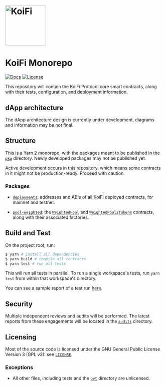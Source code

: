 # <img src="logo.jpg" alt="KoiFi" height="128px">

# KoiFi Monorepo

[![Docs](https://img.shields.io/badge/docs-%F0%9F%93%84-blue)](https://docs.koifi.com/)
[![License](https://img.shields.io/badge/License-GPLv3-green.svg)](https://www.gnu.org/licenses/gpl-3.0)

This repository will contain the KoiFi Protocol core smart contracts, along with their tests, configuration, and deployment information.

<!-- For a high-level introduction to KoiFi, see [Introducing KoiFi: Generalized AMMs]. -->

## dApp architecture

The dApp architecture design is currently under development, diagrams and information may be not final.

## Structure

This is a Yarn 2 monorepo, with the packages meant to be published in the [`pkg`](./pkg) directory. Newly developed packages may not be published yet.

Active development occurs in this repository, which means some contracts in it might not be production-ready. Proceed with caution.

### Packages

- [`deployments`](./pkg/deployments): addresses and ABIs of all KoiFi deployed contracts, for mainnet and testnet.
<!-- - [`vault`](./pkg/vault): the [`Vault`](./pkg/vault/contracts/Vault.teal) contract and all core interfaces, including [`IVault`](./pkg/vault/contracts/interfaces/IVault.teal) and the Pool interfaces: [`IBasePool`](./pkg/vault/contracts/interfaces/IBasePool.teal), [`IGeneralPool`](./pkg/vault/contracts/interfaces/IGeneralPool.sol) and [`IMinimalSwapInfoPool`](./pkg/vault/contracts/interfaces/IMinimalSwapInfoPool.teal). -->
- [`pool-weighted`](./pkg/pool-weighted): the [`WeightedPool`](./pkg/pool-weighted/contracts/WeightedPool.teal) and [`WeightedPool2Tokens`](./pkg/pool-weighted/contracts/WeightedPool2Tokens.teal) contracts, along with their associated factories.
<!-- - [`pool-utils`](./pkg/pool-utils): Solidity utilities used to develop Pool contracts.
- [`solidity-utils`](./pkg/solidity-utils): miscellaneous Solidity helpers and utilities used in many different contracts.
- [`standalone-utils`](./pkg/standalone-utils): miscellaneous standalone utility contracts. -->

## Build and Test

On the project root, run:

```bash
$ yarn # install all dependencies
$ yarn build # compile all contracts
$ yarn test # run all tests
```

This will run all tests in parallel. To run a single workspace's tests, run `yarn test` from within that workspace's directory.

You can see a sample report of a test run [here](./audits/test-report.md).

## Security

Multiple independent reviews and audits will be performed. The latest reports from these engagements will be located in the [`audits`](./audits) directory.

<!-- Bug bounties apply to most of the smart contracts hosted in this repository: head to [KoiFi Bug Bounties](https://docs.koifi.com/core-concepts/security/bug-bounties) to learn more. -->

<!-- All core smart contracts are immutable, and cannot be upgraded. See page 6 of the [Trail of Bits audit](https://github.com/balancer-labs/balancer-v2-monorepo/blob/master/audits/trail-of-bits/2021-04-05.pdf): -->

<!-- > Upgradeability | Not Applicable. The system cannot be upgraded. -->

## Licensing

Most of the source code is licensed under the GNU General Public License Version 3 (GPL v3): see [`LICENSE`](./LICENSE).

### Exceptions

<!-- - All files in the `openzeppelin` directory of the [`v2-solidity-utils`](./pkg/solidity-utils) package are based on the [OpenZeppelin Contracts](https://github.com/OpenZeppelin/openzeppelin-contracts) library, and as such are licensed under the MIT License: see [LICENSE](./pkg/solidity-utils/contracts/openzeppelin/LICENSE).
- The `LogExpMath` contract from the [`v2-solidity-utils`](./pkg/solidity-utils) package is licensed under the MIT License. -->
- All other files, including tests and the [`pvt`](./pvt) directory are unlicensed.
